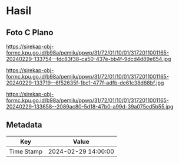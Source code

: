 # Hasil

## Foto C Plano

https://sirekap-obj-formc.kpu.go.id/b98a/pemilu/ppwp/31/72/01/10/01/3172011001165-20240229-133754--fdc83f38-ca50-437e-bb4f-9dcd4d89e654.jpg

https://sirekap-obj-formc.kpu.go.id/b98a/pemilu/ppwp/31/72/01/10/01/3172011001165-20240229-133719--6f52635f-1bc1-477f-adfb-de61c38d68bf.jpg

https://sirekap-obj-formc.kpu.go.id/b98a/pemilu/ppwp/31/72/01/10/01/3172011001165-20240229-133658--2089ac80-5d18-47b0-a99d-39a075ed5b55.jpg


## Metadata

| Key        | Value               |
| ---------- | ------------------- |
| Time Stamp | 2024-02-29 14:00:00 |



